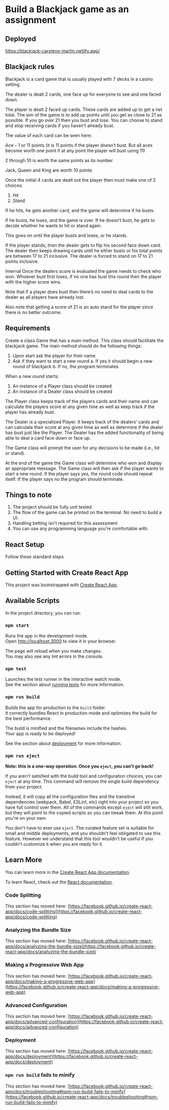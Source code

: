 # Build a Blackjack game as an assignment

## Deployed

https://blackjack-carstens-martin.netlify.app/

## Blackjack rules

Blackjack is a card game that is usually played with 7 decks in a casino setting.  

The dealer is dealt 2 cards, one face up for everyone to see and one faced down.

The player is dealt 2 faced up cards. These cards are added up to get a net 
total. The aim of the game is to add up points until you get as close to 21 as 
possible. If you go over 21 then you bust and lose. You can choose to stand and 
stop receiving cards if you haven’t already bust.

The value of each card can be seen here:

Ace – 1 or 11 points (it is 11 points if the player doesn’t bust. But all aces 
become worth one point if at any point the player will bust using 11)

2 through 10 is worth the same points as its number

Jack, Queen and King are worth 10 points

Once the initial 4 cards are dealt out the player then must make one of 2
choices:

1. Hit
2. Stand

If he hits, he gets another card, and the game will determine if he busts.

If he busts, he loses, and the game is over. If he doesn’t bust, he gets to decide
whether he wants to hit or stand again.

This goes on until the player busts and loses, or he stands.

If the player stands, then the dealer gets to flip his second face down card. The 
dealer then keeps drawing cards until he either busts or his total points are 
between 17 to 21 inclusive. The dealer is forced to stand on 17 to 21 points 
inclusive.

Internal
Once the dealers score is evaluated the game needs to check who won. 
Whoever bust first loses, if no one has bust this round then the player with the 
higher score wins.

Note that if a player does bust then there’s no need to deal cards to the dealer 
as all players have already lost.

Also note that getting a score of 21 is an auto stand for the player since there is 
no better outcome.

## Requirements

Create a class Game that has a main method. This class should facilitate the 
blackjack game. The main method should do the following things: 
1. Upon start ask the player for their name
2. Ask if they want to start a new round 
a. If yes it should begin a new round of blackjack
b. If no, the program terminates

When a new round starts:

1. An instance of a Player class should be created
2. An instance of a Dealer class should be created

The Player class keeps track of the players cards and their name and can 
calculate the players score at any given time as well as keep track if the player 
has already bust.  

The Dealer is a specialized Player. It keeps track of the dealers’ cards and can 
calculate their score at any given time as well as determine if the dealer has 
bust just like the Player. The Dealer has the added functionality of being able 
to deal a card face down or face up.

The Game class will prompt the user for any decisions to be made (i.e., hit or 
stand).

At the end of the game the Game class will determine who won and display an 
appropriate message. The Game class will then ask if the player wants to start
a new round. If the player says yes, the round code should repeat itself. If the 
player says no the program should terminate.

## Things to note

1. The project should be fully unit tested
2. The flow of the game can be printed on the terminal. No need to build a UI.
3. Handling betting isn’t required for this assessment
4. You can use any programming language you’re comfortable with.

## React Setup

Follow these standard steps

## Getting Started with Create React App

This project was bootstrapped with [Create React App](https://github.com/facebook/create-react-app).

## Available Scripts

In the project directory, you can run:

### `npm start`

Runs the app in the development mode.\
Open [http://localhost:3000](http://localhost:3000) to view it in your browser.

The page will reload when you make changes.\
You may also see any lint errors in the console.

### `npm test`

Launches the test runner in the interactive watch mode.\
See the section about [running tests](https://facebook.github.io/create-react-app/docs/running-tests) for more information.

### `npm run build`

Builds the app for production to the `build` folder.\
It correctly bundles React in production mode and optimizes the build for the best performance.

The build is minified and the filenames include the hashes.\
Your app is ready to be deployed!

See the section about [deployment](https://facebook.github.io/create-react-app/docs/deployment) for more information.

### `npm run eject`

**Note: this is a one-way operation. Once you `eject`, you can't go back!**

If you aren't satisfied with the build tool and configuration choices, you can `eject` at any time. This command will remove the single build dependency from your project.

Instead, it will copy all the configuration files and the transitive dependencies (webpack, Babel, ESLint, etc) right into your project so you have full control over them. All of the commands except `eject` will still work, but they will point to the copied scripts so you can tweak them. At this point you're on your own.

You don't have to ever use `eject`. The curated feature set is suitable for small and middle deployments, and you shouldn't feel obligated to use this feature. However we understand that this tool wouldn't be useful if you couldn't customize it when you are ready for it.

## Learn More

You can learn more in the [Create React App documentation](https://facebook.github.io/create-react-app/docs/getting-started).

To learn React, check out the [React documentation](https://reactjs.org/).

### Code Splitting

This section has moved here: [https://facebook.github.io/create-react-app/docs/code-splitting](https://facebook.github.io/create-react-app/docs/code-splitting)

### Analyzing the Bundle Size

This section has moved here: [https://facebook.github.io/create-react-app/docs/analyzing-the-bundle-size](https://facebook.github.io/create-react-app/docs/analyzing-the-bundle-size)

### Making a Progressive Web App

This section has moved here: [https://facebook.github.io/create-react-app/docs/making-a-progressive-web-app](https://facebook.github.io/create-react-app/docs/making-a-progressive-web-app)

### Advanced Configuration

This section has moved here: [https://facebook.github.io/create-react-app/docs/advanced-configuration](https://facebook.github.io/create-react-app/docs/advanced-configuration)

### Deployment

This section has moved here: [https://facebook.github.io/create-react-app/docs/deployment](https://facebook.github.io/create-react-app/docs/deployment)

### `npm run build` fails to minify

This section has moved here: [https://facebook.github.io/create-react-app/docs/troubleshooting#npm-run-build-fails-to-minify](https://facebook.github.io/create-react-app/docs/troubleshooting#npm-run-build-fails-to-minify)
